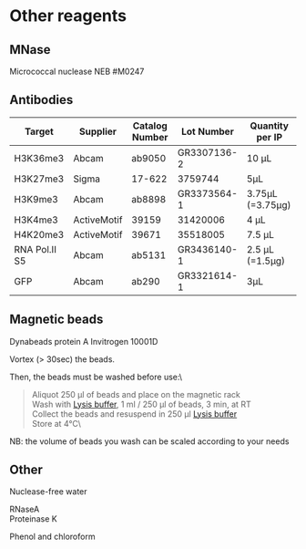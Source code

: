# Other reagents

## MNase

Micrococcal nuclease NEB #M0247

## Antibodies

| Target     | Supplier | Catalog Number | Lot Number   | Quantity per IP |
| ---------- |--------- | -------------- | ----------   | --------------- |
| H3K36me3   | Abcam    | ab9050         | GR3307136-2  | 10 µL           |
| H3K27me3   | Sigma    | 17-622         | 3759744      | 5µL             |
| H3K9me3    | Abcam    | ab8898         | GR3373564-1  | 3.75µL (=3.75µg)|
| H3K4me3    | ActiveMotif | 39159       | 31420006     | 4 µL            |
| H4K20me3   | ActiveMotif | 39671       | 35518005     | 7.5 µL          |
| RNA Pol.II S5 | Abcam | ab5131       | GR3436140-1     | 2.5 µL    (=1.5µg)  |
| GFP        | Abcam    | ab290          | GR3321614-1  | 3µL             |


## Magnetic beads

Dynabeads protein A Invitrogen 10001D

Vortex (> 30sec) the beads.

Then, the beads must be washed before use:\
> Aliquot 250 µl of beads and place on the magnetic rack\
  Wash with [Lysis buffer](Lysis_Buffer.md), 1 ml / 250 µl of beads, 3 min, at RT\
  Collect the beads and resuspend in 250 µl [Lysis buffer](Lysis_Buffer.md)\
  Store at 4°C\
  
 NB: the volume of beads you wash can be scaled according to your needs




## Other

Nuclease-free water

RNaseA\
Proteinase K

Phenol and chloroform
